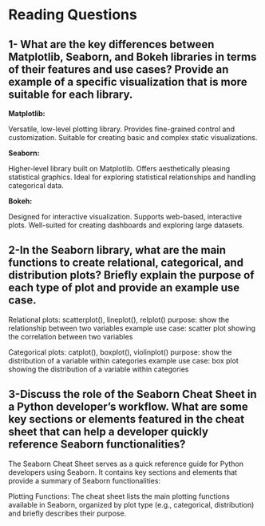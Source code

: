 # Reading Questions
## 1- What are the key differences between Matplotlib, Seaborn, and Bokeh libraries in terms of their features and use cases? Provide an example of a specific visualization that is more suitable for each library.

**Matplotlib:**

Versatile, low-level plotting library.
Provides fine-grained control and customization.
Suitable for creating basic and complex static visualizations.


**Seaborn:**

Higher-level library built on Matplotlib.
Offers aesthetically pleasing statistical graphics.
Ideal for exploring statistical relationships and handling categorical data.


**Bokeh:**

Designed for interactive visualization.
Supports web-based, interactive plots.
Well-suited for creating dashboards and exploring large datasets.


## 2-In the Seaborn library, what are the main functions to create relational, categorical, and distribution plots? Briefly explain the purpose of each type of plot and provide an example use case.

Relational plots: scatterplot(), lineplot(), relplot() purpose: show the relationship between two variables example use case: scatter plot showing the correlation between two variables

Categorical plots: catplot(), boxplot(), violinplot() purpose: show the distribution of a variable within categories example use case: box plot showing the distribution of a variable within categories

 

## 3-Discuss the role of the Seaborn Cheat Sheet in a Python developer’s workflow. What are some key sections or elements featured in the cheat sheet that can help a developer quickly reference Seaborn functionalities?

The Seaborn Cheat Sheet serves as a quick reference guide for Python developers using Seaborn. It contains key sections and elements that provide a summary of Seaborn functionalities:
 

Plotting Functions: The cheat sheet lists the main plotting functions available in Seaborn, organized by plot type (e.g., categorical, distribution) and briefly describes their purpose.